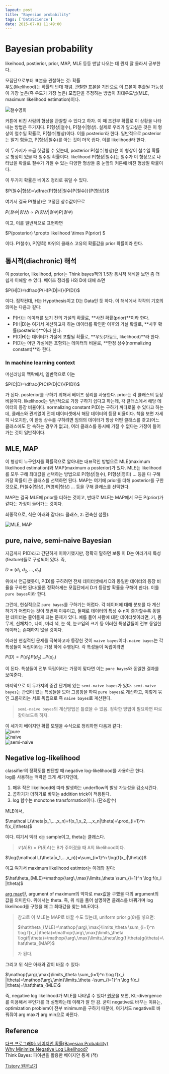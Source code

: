 ```yaml
---
layout: post
title: "Bayesian probability"
tags: ['DataScience']
date: 2015-07-01 11:49:00
---
```

# Bayesian probability

likeihood, postierior, prior, MAP, MLE 등등 맨날 나오는 데 뭔지 잘 몰라서 공부한다.

모집단으로부터 표본을 관찰하는 것: 확률   
우도(likelihood)는 확률의 반대 개념. 관찰한 표본을 기반으로 이 표본이 추출될 가능성이 가장 높은(즉 우도가 가장 높은) 모집단을 추정하는 방법이 최대우도법(MLE, maximum likelihood estimation)이다.

![철수영희](http://cfile5.uf.tistory.com/image/2368DA4A52D8916E3B67E3)

커튼에 비친 사람의 형상을 관찰할 수 있다고 하자. 이 때 조건부 확률로 이 상황을 나타내는 방법은 두가지다. P(형상|철수), P(철수|형상). 실제로 우리가 알고싶은 것은 이 형상이 철수일 확률로, P(철수|형상)이다. 이를 posterior라 한다. 일반적으로 posterior는 알기 힘들고, P(형상|철수)를 아는 것이 더욱 쉽다. 이를 likelihood라 한다. 

이 두가지가 조금 헷갈릴 수 있는데, posterior P(철수|형상)은 이 형상이 철수일 확률로 형상이 있을 때 철수일 확률이다. likelihood P(형상|철수)는 철수가 이 형상으로 나타났을 확률로 철수가 가질 수 있는 다양한 형상들 중 눈앞의 커튼에 비친 형상일 확률이다. 

이 두가지 확률은 베이즈 정리로 묶일 수 있다.

$P(철수|형상)=\dfrac{P(형상|철수)P(철수)}{P(형상)}$

여기서 결국 P(형상)은 고정된 상수값이므로 

$P(철수|형상) \propto P(형상|철수)P(철수)$

이고, 이를 일반적으로 표현하면

$P(posterior) \propto likelihood \times P(prior) $

이다. P(철수), P(영희) 따위의 클래스 고유의 확률값을 prior 확률이라 한다.

## 통시적(diachronic) 해석

이 posterior, likelihood, prior는 Think bayes책의 1.5장 통시적 해석을 보면 좀 더 쉽게 이해할 수 있다. 베이즈 정리를 H와 D에 대해 쓰면

$P(H|D)=\dfrac{P(H)P(D|H)}{P(D)}$

이다. 짐작컨대, H는 Hypothesis이고 D는 Data인 듯 하다. 이 해석에서 각각의 기호의 의미는 다음과 같다:

  * P(H)는 데이터를 보기 전의 가설의 확률로, **사전 확률(prior)**이라 한다.
  * P(H|D)는 여기서 계산하고자 하는 데이터를 확인한 이후의 가설 확률로, **사후 확률(posterior)**이라 한다.
  * P(D|H)는 데이터가 가설에 포함될 확률로, **우도(가능도, likelihood)**라 한다.
  * P(D)는 어떤 가설에든 포함되는 데이터의 비율로, **한정 상수(normalizing constant)**라 한다.

### In machine learning context

머신러닝의 맥락에서, 일반적으로 이는 

$P(C|D)=\dfrac{P(C)P(D|C)}{P(D)}$

가 된다. posterior를 구하기 위해서 베이즈 정리를 사용한다. prior는 각 클래스의 등장 비율이다. likelihood는 일반적으로 가장 구하기 쉽다고 하는데, 각 클래스에서 해당 데이터의 등장 비율이다. normalizing constant P(D)는 구하기 까다로울 수 있다고 하는데, 클래스와 관계없이 전체 데이터셋에서 해당 데이터의 등장 비율이다. 책을 보면 자세히 나오지만, 이 한정 상수를 구하려면 임의의 데이터가 항상 어떤 클래스를 갖고(어느 클래스에도 안 속하는 경우가 없고), 여러 클래스를 동시에 가질 수 없다는 가정이 들어가는 것이 일반적이다.

## MLE, MAP

이 형상이 누구인지를 확률적으로 알아내는 대표적인 방법으로 MLE(maximum likelihood estimation)와 MAP(maximum a posterior)가 있다. MLE는 likelihood를 모두 구해 최대값을 선택하는 방법으로 P(형상|철수), P(형상|영희) … 등을 다 구해 가장 확률이 큰 클래스를 선택하면 된다. MAP는 여기에 prior를 더해 posterior를 구한 것으로, P(철수|형상), P(영희|형상) … 등을 구해 클래스를 선택한다.

MAP는 결국 MLE에 prior를 더하는 것이고, 반대로 MLE는 MAP에서 모든 P(prior)가 같다는 가정이 들어가는 것이다.

최종적으로, 식은 아래와 같다(c: 클래스, z: 관측한 샘플):

![MLE, MAP](http://cfile3.uf.tistory.com/image/246D0C4852D8CCE5121E08)

## pure, naive, semi-naive Bayesian

지금까지 P(D)라고 간단하게 이야기했지만, 정확히 말하면 보통 이 D는 여러가지 특성(feature)들로 구성되어 있다. 즉, 

$D=(d_1, d_2, ... , d_n)$

위에서 언급했듯이, P(D)를 구하려면 전체 데이터셋에서 D와 동일한 데이터의 등장 비율을 구하면 된다(물론 정확하게는 모집단에서 D가 등장할 확률을 구해야 한다). 이를 `pure bayes`이라 한다.

그런데, 현실적으로 `pure bayes`를 구하기는 어렵다. 각 데이터에 대해 분포를 다 계산하기가 어렵다는 것이 첫번째 이유이고, 둘째로 데이터의 특성 수 n이 증가할수록 동일한 데이터는 줄어들게 되는 문제가 있다. 예를 들어 사람에 대한 데이터셋이라면, 키, 몸무게, 신체치수, 나이, 머리 색, 눈 색, 눈코입의 크기 등 이러한 특성값들이 전부 동일한 데이터는 존재하지 않을 것이다. 

이러한 현실적인 문제를 극복하고자 등장한 것이 `naive bayes`이다. `naive bayes`는 각 특성들이 독립이라는 가정 하에 수행된다. 각 특성들이 독립이라면

$P(D)=P(d_1)P(d_2)...P(d_n)$

이 된다. 특성들이 전부 독립이라는 가정이 맞다면 이는 `pure bayes`와 동일한 결과를 보여준다.

마지막으로 이 두가지의 중간 단계에 있는 `semi-naive bayes`가 있다. `semi-naive bayes`는 관련이 있는 특성들을 모아 그룹핑을 하여 `pure bayes`로 계산하고, 이렇게 묶인 그룹끼리는 서로 독립으로 즉 `naive bayes`로 계산한다.

> `semi-naive bayes`의 계산방법은 틀렸을 수 있음. 정확한 방법이 필요하면 따로 찾아보도록 하자.

이 세가지 베이지안 확률 모델을 수식으로 정리하면 다음과 같다:   
![pure](http://cfile22.uf.tistory.com/image/2767804652D8C9F91842D9)   
![naive](http://cfile7.uf.tistory.com/image/2720944252D8C9A919FE26)   
![semi-naive](http://cfile29.uf.tistory.com/image/25217C4452D8C9B9239D60)

## Negative log-likelihood

classifier의 정확도를 판단할 때 negative log-likelihood를 사용하곤 한다.   
log를 사용하는 맥락은 크게 세가지인데,

  1. 매우 작은 likelihood에 따라 발생하는 underflow의 발생 가능성을 감소시킨다.
  2. 곱하기가 더하기로 바뀌는 addition trick이 적용된다.
  3. log 함수는 monotone transformation이다. (단조함수)

MLE에서,

$\mathcal L(\theta|x_1,...,x_n)=f(x_1,x_2,...,x_n|\theta)=\prod_{i=1}^n f(x_i|\theta)$

이다. 여기서 벡터 x는 sample이고, theta는 클래스다.

> $\mathcal L(A|B)=P(B|A)$는 B가 주어졌을 때 A의 likelihood이다.

$\log{\mathcal L(\theta|x_1,...,x_n)}=\sum_{i=1}^n \log{f(x_i|\theta)}$

이고 여기서 maximum likelihood estimtor는 아래와 같다:

$\hat\theta_{MLE}=\mathop{\arg\,\max}\limits_\theta \sum_{i=1}^n \log f(x_i |\theta)$

[arg max](http://egloos.zum.com/etstnt/v/5222752)란, argument of maximum의 약자로 max값을 구했을 때의 argument의 값을 의미한다. 위에서는 theta. 즉, 위 식을 풀어 설명하면 클래스를 바꿔가며 log likelihood를 구했을 때 그 최대값을 찾는 MLE이다.

> 참고로 이 MLE는 MAP로 바꿀 수도 있는데, uniform prior $g(\theta)$를 넣으면:
> 
> $\hat\theta_{MLE}=\mathop{\arg\,\max}\limits_\theta \sum_{i=1}^n \log f(x_i |\theta)=\mathop{\arg\,\max}\limits_\theta \log(f|\theta)=\mathop{\arg\,\max}\limits_\theta\log(f|\theta)g(\theta)=\hat\theta_{MAP}$
> 
> 가 된다.

그리고 위 식은 아래와 같이 바꿀 수 있다:

$\mathop{\arg\,\max}\limits_\theta \sum_{i=1}^n \log f(x_i |\theta)=\mathop{\arg\,\min}\limits_\theta -\sum_{i=1}^n \log f(x_i |\theta)=\hat\theta_{MLE}$

즉, negative log likelihood가 MLE를 나타낼 수 있다! [원문](https://quantivity.wordpress.com/2011/05/23/why-minimize-negative-log-likelihood/)을 보면, KL-divergence를 이용해서 무언가를 더 설명하는데 이해가 잘 안 감. 굳이 negative로 바꾸는 이유는, optimization problem이 전부 minimum을 구하기 때문에, 여기서도 negative로 바꿔줘야 arg max가 arg min으로 바뀐다.

## Reference

[다크 프로그래머: 베이지언 확률(Bayesian Probability)](http://darkpgmr.tistory.com/119)   
[Why Minimize Negative Log Likelihood?](https://quantivity.wordpress.com/2011/05/23/why-minimize-negative-log-likelihood/)   
Think Bayes: 파이썬을 활용한 베이지안 통계 (책)


[Tistory 원문보기](http://khanrc.tistory.com/97)
